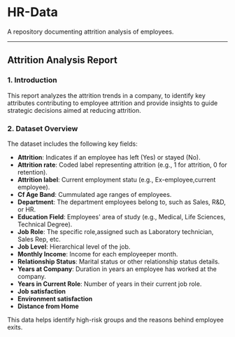# HR-Data
A repository documenting attrition analysis of employees.

---

## Attrition Analysis Report

### 1. Introduction

This report analyzes the attrition trends in a company, to identify key attributes contributing to employee attrition and provide insights to guide strategic decisions aimed at reducing attrition.

### 2. Dataset Overview

The dataset includes the following key fields:

- **Attrition**: Indicates if an employee has left (Yes) or stayed (No).
- **Attrition rate**: Coded label representing attrition (e.g., 1 for attrition, 0 for retention).
- **Attrition label**: Current employment statu (e.g., Ex-employee,current employee).
- **Cf Age Band**: Cummulated age ranges of employees.
- **Department**: The department employees belong to, such as Sales, R&D, or HR.
- **Education Field**: Employees' area of study (e.g., Medical, Life Sciences, Technical Degree).
- **Job Role**: The specific role,assigned  such as Laboratory technician, Sales Rep, etc.
- **Job Level**: Hierarchical level of the job.
- **Monthly Income**: Income for each employeeper month.
- **Relationship Status**: Marital status or other relationship status details.
- **Years at Company**: Duration in years an employee has worked at the company.
- **Years in Current Role**: Number of years in their current job role.
- **Job satisfaction**
- **Environment satisfaction**
- **Distance from Home**

This data helps identify high-risk groups and the reasons behind employee exits.

